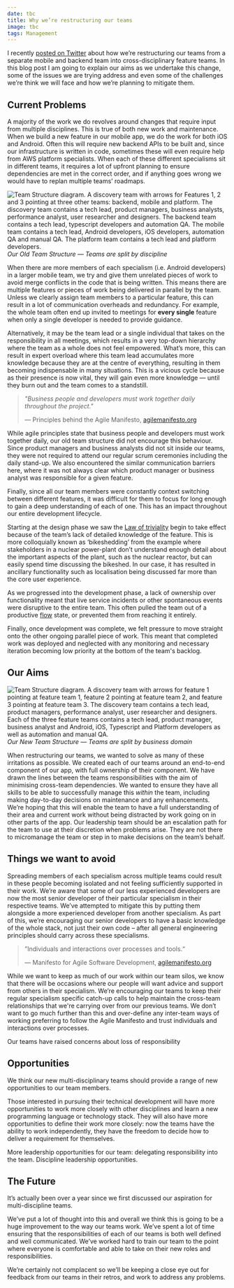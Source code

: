 ```yaml
---
date: tbc
title: Why we’re restructuring our teams
image: tbc
tags: Management
---
```


I recently [posted on Twitter](https://x.com/oliver_binns/status/1712736226447409264?s=46) about how we’re restructuring our teams from a separate mobile and backend team into cross-disciplinary feature teams. In this blog post I am going to explain our aims as we undertake this change, some of the issues we are trying address and even some of the challenges we’re think we will face and how we’re planning to mitigate them. 

## Current Problems

A majority of the work we do revolves around changes that require input from multiple disciplines.
This is true of both new work and maintenance. 
When we build a new feature in our mobile app, we do the work for both iOS and Android.
Often this will require new backend APIs to be built and, since our infrastructure is written in code, sometimes these will even require help from AWS platform specialists.
When each of these different specialisms sit in different teams, it requires a lot of upfront planning to ensure dependencies are met in the correct order, and if anything goes wrong we would have to replan multiple teams’ roadmaps.

![Team Structure diagram. A discovery team with arrows for Features 1, 2 and 3 pointing at three other teams: backend, mobile and platform. The discovery team contains a tech lead, product managers, business analysts, performance analyst, user researcher and designers. The backend team contains a tech lead, typescript developers and automation QA. The mobile team contains a tech lead, Android developers, iOS developers, automation QA and manual QA. The platform team contains a tech lead and platform developers.](../../Images/team-restructure-before.png)
*Our Old Team Structure — Teams are split by discipline*

When there are more members of each specialism (i.e. Android developers) in a larger mobile team, we try and give them unrelated pieces of work to avoid merge conflicts in the code that is being written.
This means there are multiple features or pieces of work being delivered in parallel by the team.
Unless we clearly assign team members to a particular feature, this can result in a lot of communication overheads and redundancy.
For example, the whole team often end up invited to meetings for **every single** feature when only a single developer is needed to provide guidance.

Alternatively, it may be the team lead or a single individual that takes on the responsibility in all meetings, which results in a very top-down hierarchy where the team as a whole does not feel empowered.
What’s more, this can result in expert overload where this team lead accumulates more knowledge because they are at the centre of everything, resulting in them becoming indispensable in many situations.
This is a vicious cycle because as their presence is now vital, they will gain even more knowledge — until they burn out and the team comes to a standstill.

> _"Business people and developers must work together daily throughout the project."_
> 
> — Principles behind the Agile Manifesto, [agilemanifesto.org](http://agilemanifesto.org/principles.html)

While agile principles state that business people and developers must work together daily, our old team structure did not encourage this behaviour.
Since product managers and business analysts did not sit inside our teams, they were not required to attend our regular scrum ceremonies including the daily stand-up.
We also encountered the similar communication barriers here, where it was not always clear which product manager or business analyst was responsible for a given feature.

Finally, since all our team members were constantly context switching between different features, it was difficult for them to focus for long enough to gain a deep understanding of each of one. This has an impact throughout our entire development lifecycle.

Starting at the design phase we saw the [Law of triviality](https://en.wikipedia.org/wiki/Law_of_triviality) begin to take effect because of the team’s lack of detailed knowledge of the feature.
This is more colloquially known as ‘bikeshedding’ from the example where stakeholders in a nuclear power-plant don’t understand enough detail about the important aspects of the plant, such as the nuclear reactor, but can easily spend time discussing the bikeshed.
In our case, it has resulted in ancillary functionality such as localisation being discussed far more than the core user experience.

As we progressed into the development phase, a lack of ownership over functionality meant that live service incidents or other spontaneous events were disruptive to the entire team.
This often pulled the team out of a productive [flow](https://en.wikipedia.org/wiki/Flow_(psychology)) state, or prevented them from reaching it entirely.

Finally, once development was complete, we felt pressure to move straight onto the other ongoing parallel piece of work.
This meant that completed work was deployed and neglected with any monitoring and necessary iteration becoming low priority at the bottom of the team's backlog.

## Our Aims

![Team Structure diagram. A discovery team with arrows for feature 1 pointing at feature team 1, feature 2 pointing at feature team 2, and feature 3 pointing at feature team 3. The discovery team contains a tech lead, product managers, performance analyst, user researcher and designers. Each of the three feature teams contains a tech lead, product manager, business analyst and Android, iOS, Typescript and Platform developers as well as automation and manual QA.](../../Images/team-restructure-after.png)
*Our New Team Structure — Teams are split by business domain*

When restructuring our teams, we wanted to solve as many of these irritations as possible.
We created each of our teams around an end-to-end component of our app, with full ownership of their component.
We have drawn the lines between the teams responsibilities with the aim of minimising cross-team dependencies.
We wanted to ensure they have all skills to be able to successfully manage this _within_ the team, including making day-to-day decisions on maintenance and any enhancements.
We’re hoping that this will enable the team to have a full understanding of their area and current work without being distracted by work going on in other parts of the app.
Our leadership team should be an escalation path for the team to use at their discretion when problems arise.
They are not there to micromanage the team or step in to make decisions on the team’s behalf.

## Things we want to avoid

Spreading members of each specialism across multiple teams could result in these people becoming isolated and not feeling sufficiently supported in their work.
We’re aware that some of our less experienced developers are now the most senior developer of their particular specialism in their respective teams.
We’ve attempted to mitigate this by putting them alongside a more experienced developer from another specialism.
As part of this, we’re encouraging our senior developers to have a basic knowledge of the whole stack, not just their own code – after all general engineering principles should carry across these specialisms.

> ”Individuals and interactions over processes and tools.“
>
> — Manifesto for Agile Software Development, [agilemanifesto.org](http://agilemanifesto.org)

While we want to keep as much of our work within our team silos, we know that there will be occasions where our people will want advice and support from others in their specialism.
We’re encouraging our teams to keep their regular specialism specific catch-up calls to help maintain the cross-team relationships that we're carrying over from our previous teams.
We don’t want to go much further than this and over-define any inter-team ways of working preferring to follow the Agile Manifesto and trust individuals and interactions over processes.

Our teams have raised concerns about loss of responsibility

## Opportunities

We think our new multi-disciplinary teams should provide a range of new opportunities to our team members.

Those interested in pursuing their technical development will have more opportunities to work more closely with other disciplines and learn a new programming language or technology stack. They will also have more opportunities to define their work more closely: now the teams have the ability to work independently, they have the freedom to decide how to deliver a requirement for themselves.
 
More leadership opportunities for our team: delegating responsibility into the team. Discipline leadership opportunities.

## The Future

It’s actually been over a year since we first discussed our aspiration for multi-discipline teams.

We’ve put a lot of thought into this and overall we think this is going to be a huge improvement to the way our teams work. We’ve spent a lot of time ensuring that the responsibilities of each of our teams is both well defined and well communicated. We’ve worked hard to train our team to the point where everyone is comfortable and able to take on their new roles and responsibilities.

We’re certainly not complacent so we’ll be keeping a close eye out for feedback from our teams in their retros, and work to address any problems.

